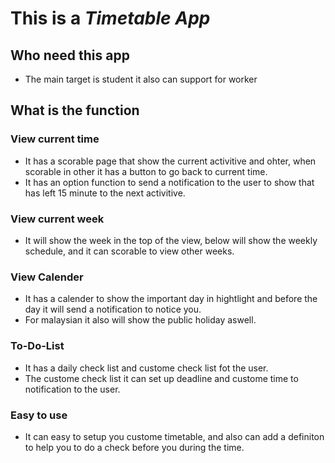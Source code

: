 # This is a *Timetable App*

## Who need this app 
  - The main target is student it also can support for worker 
  
## What is the function
  
  ### View current time 
  - It has a scorable page that show the current activitive and ohter, when scorable in other it has a button to go back to current time.
  - It has an option function to send a notification to the user to show that has left 15 minute to the next activitive.

  ### View current week 
  - It will show the week in the top of the view, below will show the weekly schedule, and it can scorable to view other weeks.
  
  ### View Calender
  - It has a calender to show the important day in hightlight and before the day it will send a notification to notice you.
  - For malaysian it also will show the public holiday aswell.

  ### To-Do-List
  - It has a daily check list and custome check list fot the user. 
  - The custome check list it can set up deadline and custome time to notification to the user.
  
  ### Easy to use 
  - It can easy to setup you custome timetable, and also can add a definiton to help you to do a check before you during the time. 
  
